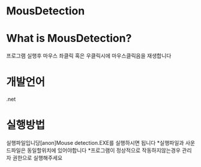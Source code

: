 # MousDetection


# What is MousDetection?

프로그램 실행후 마우스 좌클릭 혹은 우클릭시에 마우스클릭음을 재생합니다

# 개발언어
.net

# 실행방법
실행파일입니당[anon]Mouse detection.EXE를 실행하시면 됩니다
*실행파일과 사운드파일은 동일할위치에 있어야합니다
*프로그램이 정상적으로 작동하지않는경우 관리자 권한으로 실행해주세요
